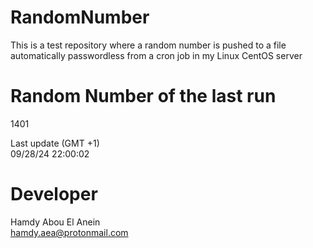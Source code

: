 # RandomNumber    
This is a test repository where a random number is pushed to a file automatically passwordless from a cron job in my Linux CentOS server    
# Random Number of the last run   
1401
      
Last update (GMT +1)    
09/28/24 22:00:02
# Developer    
Hamdy Abou El Anein   
hamdy.aea@protonmail.com
